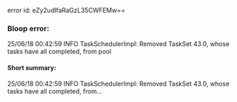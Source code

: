 error id: eZy2udIfaRaGzL35CWFEMw==
### Bloop error:

25/06/18 00:42:59 INFO TaskSchedulerImpl: Removed TaskSet 43.0, whose tasks have all completed, from pool
#### Short summary: 

25/06/18 00:42:59 INFO TaskSchedulerImpl: Removed TaskSet 43.0, whose tasks have all completed, from...
